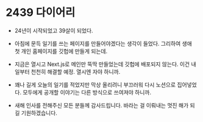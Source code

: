 # 2439 다이어리

- 24년이 시작되었고 39살이 되었다.

- 아침에 문득 일기를 쓰는 페이지를 만들어야겠다는 생각이 들었다. 그리하여 생애 첫 개인 홈페이지를 깃헙에 만들게 되는데.

- 지금은 열시고 Next.js로 메인만 뚝딱 만들었는데 깃헙에 배포되지 않는다. 이건 내일부터 천천히 해결할 예정. 열시엔 자야 하니까.

- 꽤나 길게 오늘의 일기를 적었지만 막상 올리려니 부끄러워 다시 노션으로 집어넣었다. 모두에게 공개할 이야기는 다른 방식으로 쓰여져야 하니까.

- 새해 인사를 전해주신 모든 분들께 감사드립니다. 바라는 걸 이뤄내는 멋진 해가 되길 기원하겠습니다.
